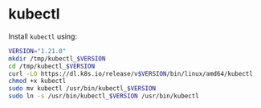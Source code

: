 # kubectl
Install `kubectl` using:
```bash
VERSION="1.21.0"
mkdir /tmp/kubectl_$VERSION 
cd /tmp/kubectl_$VERSION
curl -LO https://dl.k8s.io/release/v$VERSION/bin/linux/amd64/kubectl
chmod +x kubectl
sudo mv kubectl /usr/bin/kubectl_$VERSION
sudo ln -s /usr/bin/kubectl_$VERSION /usr/bin/kubectl
```
